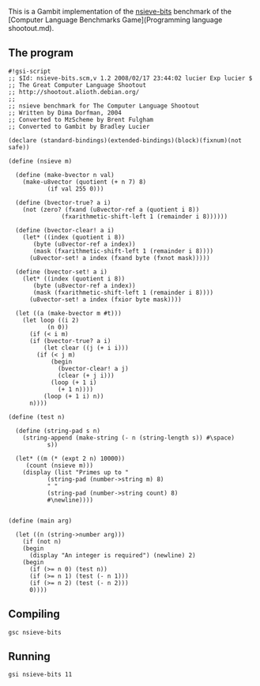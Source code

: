 This is a Gambit implementation of the
[nsieve-bits](http://shootout.alioth.debian.org/gp4sandbox/benchmark.php?test=nsievebits&lang=all)
benchmark of the [Computer Language Benchmarks
Game](Programming language shootout.md).

## The program

    #!gsi-script
    ;; $Id: nsieve-bits.scm,v 1.2 2008/02/17 23:44:02 lucier Exp lucier $
    ;; The Great Computer Language Shootout
    ;; http://shootout.alioth.debian.org/
    ;;
    ;; nsieve benchmark for The Computer Language Shootout
    ;; Written by Dima Dorfman, 2004
    ;; Converted to MzScheme by Brent Fulgham
    ;; Converted to Gambit by Bradley Lucier
    
    (declare (standard-bindings)(extended-bindings)(block)(fixnum)(not safe))
    
    (define (nsieve m)
      
      (define (make-bvector n val)
        (make-u8vector (quotient (+ n 7) 8)
               (if val 255 0)))
      
      (define (bvector-true? a i)
        (not (zero? (fxand (u8vector-ref a (quotient i 8))
                   (fxarithmetic-shift-left 1 (remainder i 8))))))
      
      (define (bvector-clear! a i)
        (let* ((index (quotient i 8))
           (byte (u8vector-ref a index))
           (mask (fxarithmetic-shift-left 1 (remainder i 8))))
          (u8vector-set! a index (fxand byte (fxnot mask)))))
      
      (define (bvector-set! a i)
        (let* ((index (quotient i 8))
           (byte (u8vector-ref a index))
           (mask (fxarithmetic-shift-left 1 (remainder i 8))))
          (u8vector-set! a index (fxior byte mask))))
      
      (let ((a (make-bvector m #t)))
        (let loop ((i 2)
               (n 0))
          (if (< i m)
          (if (bvector-true? a i)
              (let clear ((j (+ i i)))
            (if (< j m)
                (begin
                  (bvector-clear! a j)
                  (clear (+ j i)))
                (loop (+ 1 i)
                  (+ 1 n))))
              (loop (+ 1 i) n))
          n))))
    
    (define (test n)
      
      (define (string-pad s n)
        (string-append (make-string (- n (string-length s)) #\space)
               s))
      
      (let* ((m (* (expt 2 n) 10000))
         (count (nsieve m)))
        (display (list "Primes up to "
               (string-pad (number->string m) 8)
               " "
               (string-pad (number->string count) 8)
               #\newline))))
    
    
    (define (main arg)
      
      (let ((n (string->number arg)))
        (if (not n)
        (begin
          (display "An integer is required") (newline) 2)
        (begin
          (if (>= n 0) (test n))
          (if (>= n 1) (test (- n 1)))
          (if (>= n 2) (test (- n 2)))
          0))))

## Compiling

    gsc nsieve-bits

## Running

    gsi nsieve-bits 11

